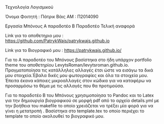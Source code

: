 Τεχνολογία Λογισμικού

Όνομα Φοιτητή : Πάτρικ Βάις
ΑΜ : Π2014090

Εργασία Μπόνους 
Α παραδοτέο
Β Παραδοτέο
Τελική αναφορά

Link για το αποθετηριο μου :  https://github.com/PatrykWajs/patrykwajs.github.io



Link για το Βιογραφικό μου :  https://patrykwajs.github.io/

Για το Α παραδοτέο του Μπόνους βασίστηκα στο ήδη υπάρχον portfolio theme του αποθετηρίου LevytsRoman/levytsroman.github.io.
Πραγματοποίησα τις κατάλληλες αλλαγές έτσι ώστε να εισάγω τα δικά μου στοιχεία.Έβαλα δικές μου φωτογραφίες και όλα τα στοιχεία μου.
Έπειτα έκανα κάποιες μικροαλλαγές στον κώδικα για να καταφέρω να προσαρμόσω το θέμα με τις αλλαγές που θα προτιμούσα.

Για το παραδοτέο Β του Μπόνους χρησιμοποίησα το Pandoc και το Latex για την δημιουργία βιογραφικού σε μορφή pdf από το αρχείο details.yml με την βοήθεια του makefile το οποίο χρειάζεται να τρέξει μία φορά για να γίνει η μετατροπή . Βασίστηκα στο template.tex το οποίο περιέχει το template το οποίο ακολουθεί το βιογραφικό μου.
